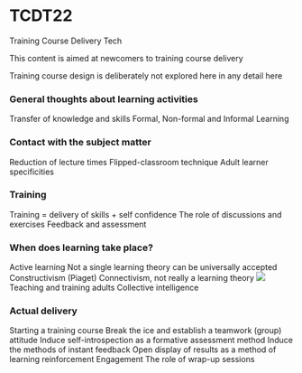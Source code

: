 # TCDT22
Training Course Delivery Tech

This content is aimed at newcomers to training course delivery

Training course design is deliberately not explored here in any detail here

### General thoughts about learning activities
Transfer of knowledge and skills
Formal, Non-formal and Informal Learning

### Contact with the subject matter
Reduction of lecture times
Flipped-classroom technique
Adult learner specificities

### Training
Training = delivery of skills + self confidence
The role of discussions and exercises
Feedback and assessment

### When does learning take place?
Active learning
Not a single learning theory can be universally accepted
Constructivism (Piaget)
Connectivism, not really a learning theory
![](https://i.imgur.com/cyRoQaE.png)
Teaching and training adults
Collective intelligence

### Actual delivery
Starting a training course
Break the ice and establish a teamwork (group) attitude
Induce self-introspection as a formative assessment method
Induce the methods of instant feedback
Open display of results as a method of learning reinforcement
Engagement
The role of wrap-up sessions
